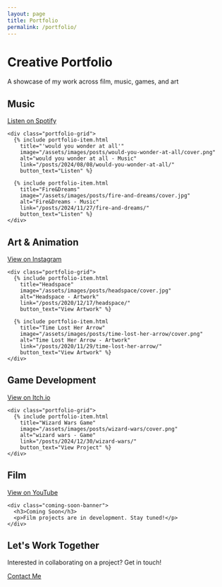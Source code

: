 ```yaml
---
layout: page
title: Portfolio
permalink: /portfolio/
---
```


<div class="portfolio-page">
  <div class="portfolio-header">
    <h1>Creative Portfolio</h1>
    <p class="subtitle">A showcase of my work across film, music, games, and art</p>
  </div>

  <!-- Music Section -->
  <section class="portfolio-section" id="music">
    <div class="section-header">
      <h2>Music</h2>
      <a href="https://open.spotify.com/artist/6LskQdnSNWP1q6QyxlvRaL?si=dp_rYRa8SIeHCI33ZYcVpg" class="platform-link" target="_blank">
        <i class="fab fa-spotify"></i> Listen on Spotify
      </a>
    </div>
    
    <div class="portfolio-grid">
      {% include portfolio-item.html 
        title="'would you wonder at all'"
        image="/assets/images/posts/would-you-wonder-at-all/cover.png"
        alt="would you wonder at all - Music"
        link="/posts/2024/08/08/would-you-wonder-at-all/"
        button_text="Listen" %}

      {% include portfolio-item.html 
        title="Fire&Dreams"
        image="/assets/images/posts/fire-and-dreams/cover.jpg"
        alt="Fire&Dreams - Music"
        link="/posts/2024/11/27/fire-and-dreams/"
        button_text="Listen" %}
    </div>
    

  </section>
  
  <!-- Art Section -->
  <section class="portfolio-section" id="art">
    <div class="section-header">
      <h2>Art & Animation</h2>
      <a href="https://www.instagram.com/solar.sprout.insta/" class="platform-link" target="_blank">
        <i class="fab fa-instagram"></i> View on Instagram
      </a>
    </div>
    
    <div class="portfolio-grid">
      {% include portfolio-item.html 
        title="Headspace"
        image="/assets/images/posts/headspace/cover.jpg"
        alt="Headspace - Artwork"
        link="/posts/2020/12/17/headspace/"
        button_text="View Artwork" %}

      {% include portfolio-item.html 
        title="Time Lost Her Arrow"
        image="/assets/images/posts/time-lost-her-arrow/cover.png"
        alt="Time Lost Her Arrow - Artwork"
        link="/posts/2020/11/29/time-lost-her-arrow/"
        button_text="View Artwork" %}
    </div>
    

  </section>

  <!-- Game Development Section -->
  <section class="portfolio-section" id="gamedev">
    <div class="section-header">
      <h2>Game Development</h2>
      <a href="https://solarsprout.itch.io/" class="platform-link" target="_blank">
        <i class="fab fa-itch-io"></i> View on Itch.io
      </a>
    </div>
    
    <div class="portfolio-grid">
      {% include portfolio-item.html 
        title="Wizard Wars Game"
        image="/assets/images/posts/wizard-wars/cover.png"
        alt="wizard wars - Game"
        link="/posts/2024/12/30/wizard-wars/"
        button_text="View Project" %}
    </div>
    

  </section>

  <!-- Film Section -->
  <section class="portfolio-section" id="film">
    <div class="section-header">
      <h2>Film</h2>
      <a href="https://www.youtube.com/@SolarSproutFilms" class="platform-link" target="_blank">
        <i class="fab fa-youtube"></i> View on YouTube
      </a>
    </div>
    
    <div class="coming-soon-banner">
      <h3>Coming Soon</h3>
      <p>Film projects are in development. Stay tuned!</p>
    </div>
  </section>
  
  <!-- Contact Section -->
  <section class="contact-section">
    <h2>Let's Work Together</h2>
    <p>Interested in collaborating on a project? Get in touch!</p>
    <a href="/about#contact" class="contact-button">Contact Me</a>
  </section>
</div>
